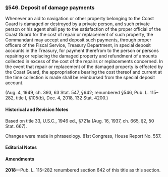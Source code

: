 ### §546. Deposit of damage payments ###

Whenever an aid to navigation or other property belonging to the Coast Guard is damaged or destroyed by a private person, and such private person or his agent shall pay to the satisfaction of the proper official of the Coast Guard for the cost of repair or replacement of such property, the Commandant may accept and deposit such payments, through proper officers of the Fiscal Service, Treasury Department, in special deposit accounts in the Treasury, for payment therefrom to the person or persons repairing or replacing the damaged property and refundment of amounts collected in excess of the cost of the repairs or replacements concerned. In the event that repair or replacement of the damaged property is effected by the Coast Guard, the appropriations bearing the cost thereof and current at the time collection is made shall be reimbursed from the special deposit account.

(Aug. 4, 1949, ch. 393, 63 Stat. 547, §642; renumbered §546, Pub. L. 115–282, title I, §105(b), Dec. 4, 2018, 132 Stat. 4200.)

#### Historical and Revision Notes ####

Based on title 33, U.S.C., 1946 ed., §721a (Aug. 16, 1937, ch. 665, §2, 50 Stat. 667).

Changes were made in phraseology. 81st Congress, House Report No. 557.

#### **Editorial Notes** ####

#### Amendments ####

**2018**—Pub. L. 115–282 renumbered section 642 of this title as this section.